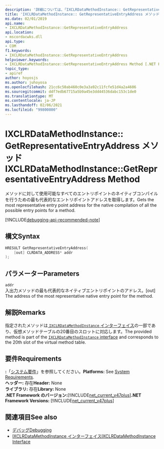 ```yaml
---
description: '詳細については、「IXCLRDataMethodInstance:: GetRepresentativeEntryAddress メソッド」を参照してください。'
title: 'IXCLRDataMethodInstance:: GetRepresentativeEntryAddress メソッド'
ms.date: 02/01/2019
api.name:
- IXCLRDataMethodInstance::GetRepresentativeEntryAddress
api.location:
- mscordacwks.dll
api.type:
- COM
f1.keywords:
- IXCLRDataMethodInstance::GetRepresentativeEntryAddress
helpviewer.keywords:
- IXCLRDataMethodInstance::GetRepresentativeEntryAddress Method [.NET Framework debugging]
topic_type:
- apiref
author: hoyosjs
ms.author: juhoyosa
ms.openlocfilehash: 21cc6c50ab460c0e3a3a92c11fcfe51d4a2a4606
ms.sourcegitcommit: ddf7edb67715a5b9a45e3dd44536dabc153c1de0
ms.translationtype: MT
ms.contentlocale: ja-JP
ms.lasthandoff: 02/06/2021
ms.locfileid: "99800800"
---
```

# <a name="ixclrdatamethodinstancegetrepresentativeentryaddress-method"></a><span data-ttu-id="798ae-103">IXCLRDataMethodInstance:: GetRepresentativeEntryAddress メソッド</span><span class="sxs-lookup"><span data-stu-id="798ae-103">IXCLRDataMethodInstance::GetRepresentativeEntryAddress Method</span></span>

<span data-ttu-id="798ae-104">メソッドに対して使用可能なすべてのエントリポイントのネイティブコンパイルを行うための最も代表的なエントリポイントアドレスを取得します。</span><span class="sxs-lookup"><span data-stu-id="798ae-104">Gets the most representative entry point address for the native compilation of all the possible entry points for a method.</span></span>

[!INCLUDE[debugging-api-recommended-note](../../../../includes/debugging-api-recommended-note.md)]

## <a name="syntax"></a><span data-ttu-id="798ae-105">構文</span><span class="sxs-lookup"><span data-stu-id="798ae-105">Syntax</span></span>

```cpp
HRESULT GetRepresentativeEntryAddress(
    [out] CLRDATA_ADDRESS* addr
);
```

## <a name="parameters"></a><span data-ttu-id="798ae-106">パラメーター</span><span class="sxs-lookup"><span data-stu-id="798ae-106">Parameters</span></span>

`addr`\
<span data-ttu-id="798ae-107">入出力メソッドの最も代表的なネイティブエントリポイントのアドレス。</span><span class="sxs-lookup"><span data-stu-id="798ae-107">[out] The address of the most representative native entry point for the method.</span></span>

## <a name="remarks"></a><span data-ttu-id="798ae-108">解説</span><span class="sxs-lookup"><span data-stu-id="798ae-108">Remarks</span></span>

<span data-ttu-id="798ae-109">指定されたメソッドは[ `IXCLRDataMethodInstance` インターフェイス](ixclrdatamethodinstance-interface.md)の一部であり、仮想メソッドテーブルの20番目のスロットに対応します。</span><span class="sxs-lookup"><span data-stu-id="798ae-109">The provided method is part of the [`IXCLRDataMethodInstance` interface](ixclrdatamethodinstance-interface.md) and corresponds to the 20th slot of the virtual method table.</span></span>

## <a name="requirements"></a><span data-ttu-id="798ae-110">要件</span><span class="sxs-lookup"><span data-stu-id="798ae-110">Requirements</span></span>

<span data-ttu-id="798ae-111">**:**「[システム要件](../../get-started/system-requirements.md)」を参照してください。</span><span class="sxs-lookup"><span data-stu-id="798ae-111">**Platforms:** See [System Requirements](../../get-started/system-requirements.md).</span></span>  
<span data-ttu-id="798ae-112">**ヘッダー:** 存在</span><span class="sxs-lookup"><span data-stu-id="798ae-112">**Header:** None</span></span>  
<span data-ttu-id="798ae-113">**ライブラリ:** 存在</span><span class="sxs-lookup"><span data-stu-id="798ae-113">**Library:** None</span></span>  
<span data-ttu-id="798ae-114">**.NET Framework のバージョン:**[!INCLUDE[net_current_v47plus](../../../../includes/net-current-v47plus.md)]</span><span class="sxs-lookup"><span data-stu-id="798ae-114">**.NET Framework Versions:** [!INCLUDE[net_current_v47plus](../../../../includes/net-current-v47plus.md)]</span></span>  

## <a name="see-also"></a><span data-ttu-id="798ae-115">関連項目</span><span class="sxs-lookup"><span data-stu-id="798ae-115">See also</span></span>

- [<span data-ttu-id="798ae-116">デバッグ</span><span class="sxs-lookup"><span data-stu-id="798ae-116">Debugging</span></span>](index.md)
- [<span data-ttu-id="798ae-117">IXCLRDataMethodInstance インターフェイス</span><span class="sxs-lookup"><span data-stu-id="798ae-117">IXCLRDataMethodInstance Interface</span></span>](ixclrdatamethodinstance-interface.md)
